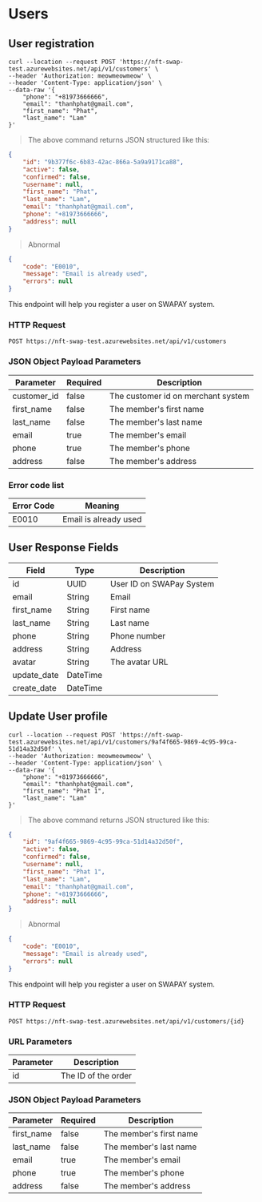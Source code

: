 # Users

## User registration


```shell
curl --location --request POST 'https://nft-swap-test.azurewebsites.net/api/v1/customers' \
--header 'Authorization: meowmeowmeow' \
--header 'Content-Type: application/json' \
--data-raw '{
    "phone": "+81973666666",
    "email": "thanhphat@gmail.com",
    "first_name": "Phat",
    "last_name": "Lam"
}'
```

> The above command returns JSON structured like this:

```json
{
    "id": "9b377f6c-6b83-42ac-866a-5a9a9171ca88",
    "active": false,
    "confirmed": false,
    "username": null,
    "first_name": "Phat",
    "last_name": "Lam",
    "email": "thanhphat@gmail.com",
    "phone": "+81973666666",
    "address": null
}
```

> Abnormal

```json
{
    "code": "E0010",
    "message": "Email is already used",
    "errors": null
}
```

This endpoint will help you register a user on SWAPAY system.

### HTTP Request

`POST https://nft-swap-test.azurewebsites.net/api/v1/customers`

### JSON Object Payload Parameters

Parameter | Required | Description
--------- | -------- | -----------
customer_id | false | The customer id on merchant system 
first_name | false | The member's first name 
last_name | false | The member's last name 
email | true | The member's email 
phone | true | The member's phone 
address | false | The member's address 

### Error code list

Error Code | Meaning
---------- | -------
E0010 | Email is already used

## User Response Fields

Field | Type | Description
----- | ---- | -------
id | UUID |  User ID on SWAPay System
email | String | Email
first_name | String | First name  
last_name | String | Last name  
phone | String | Phone number
address | String | Address 
avatar | String | The avatar URL 
update_date | DateTime |   
create_date  | DateTime | 

## Update User profile


```shell
curl --location --request POST 'https://nft-swap-test.azurewebsites.net/api/v1/customers/9af4f665-9869-4c95-99ca-51d14a32d50f' \
--header 'Authorization: meowmeowmeow' \
--header 'Content-Type: application/json' \
--data-raw '{
    "phone": "+81973666666",
    "email": "thanhphat@gmail.com",
    "first_name": "Phat 1",
    "last_name": "Lam"
}'
```

> The above command returns JSON structured like this:

```json
{
    "id": "9af4f665-9869-4c95-99ca-51d14a32d50f",
    "active": false,
    "confirmed": false,
    "username": null,
    "first_name": "Phat 1",
    "last_name": "Lam",
    "email": "thanhphat@gmail.com",
    "phone": "+81973666666",
    "address": null
}
```

> Abnormal

```json
{
    "code": "E0010",
    "message": "Email is already used",
    "errors": null
}
```

This endpoint will help you register a user on SWAPAY system.

### HTTP Request

`POST https://nft-swap-test.azurewebsites.net/api/v1/customers/{id}`

### URL Parameters

Parameter | Description
--------- | -----------
id | The ID of the order

### JSON Object Payload Parameters

Parameter | Required | Description
--------- | -------- | -----------
first_name | false | The member's first name 
last_name | false | The member's last name 
email | true | The member's email 
phone | true | The member's phone 
address | false | The member's address 